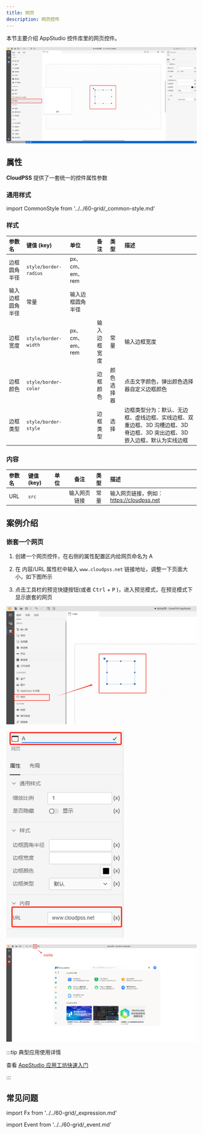 ```yaml
---
title: 网页
description: 网页控件
---
```


本节主要介绍 AppStudio 控件库里的网页控件。

![网页控件](webpage-control.png "网页控件")

## 属性

**CloudPSS** 提供了一套统一的控件属性参数

### 通用样式

import CommonStyle from '../../60-grid/_common-style.md'

<CommonStyle />

### 样式

| 参数名 | 键值 (key) | 单位 | 备注 | 类型 | 描述 |
| :--- | :--- | :--- | :--: | :--- | :--- |
| 边框圆角半径 | `style/border-radius` | px、cm、em、rem
 | 输入边框圆角半径 | 常量 | 输入边框圆角半径 |
| 边框宽度 | `style/border-width` | px、cm、em、rem | 输入边框宽度 | 常量 | 输入边框宽度 |
| 边框颜色 | `style/border-color` |  | 边框颜色 | 颜色选择器 | 点击文字颜色，弹出颜色选择器自定义边框颜色 |
| 边框类型 | `style/border-style` |  | 边框类型 | 选择 | 边框类型分为：默认、无边框、虚线边框、实线边框、双重边框、3D 沟槽边框、3D 脊边框、3D 突出边框、3D 嵌入边框，默认为实线边框 |

### 内容

| 参数名 | 键值 (key) | 单位 | 备注 | 类型 | 描述 |
| :--- | :--- | :--- | :--: | :--- | :--- |
| URL | `src` |  | 输入网页链接 | 常量 | 输入网页链接，例如：https://cloudpss.net |

## 案例介绍


### 嵌套一个网页

1. 创建一个网页控件，在右侧的属性配置区内给网页命名为 A

2. 在 内容/URL 属性栏中输入 `www.cloudpss.net` 链接地址，调整一下页面大小，如下图所示

3. 点击工具栏的预览快捷按钮(或者 <kbd>Ctrl</kbd> + <kbd>P</kbd> )，进入预览模式，在预览模式下显示嵌套的网页

![创建网页控件](create-webpage-control.png "创建网页控件")

![配置网页控件属性](configure-webpage-control-attributes.png "配置网页控件属性")

![预览模式](preview-mode.png "预览模式")

:::tip 典型应用使用详情

查看 [AppStudio 应用工坊快速入门](../../../20-quick-start/10-simple-apps/index.md)

:::


## 常见问题



import Fx from '../../60-grid/_expression.md'

<Fx />



import Event from '../../60-grid/_event.md'

<Event />